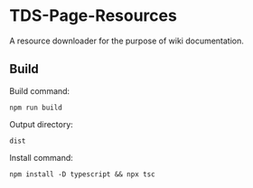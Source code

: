# TDS-Page-Resources
 A resource downloader for the purpose of wiki documentation.

## Build
Build command:

    npm run build

Output directory:

    dist

Install command:
    
    npm install -D typescript && npx tsc